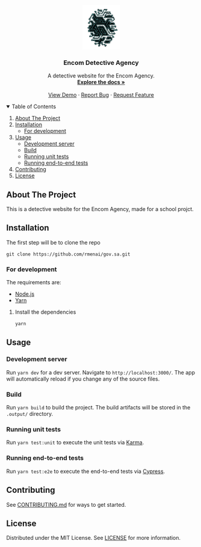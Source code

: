 <br />
<p align="center">
  <a href="https://github.com/rmenai/gov.sa">
    <img src="./src/public/images/thumbprint.png" alt="Logo" width="100">
  </a>

<h3 align="center">Encom Detective Agency</h3>

  <p align="center">
    A detective website for the Encom Agency.
    <br />
    <a href="https://github.com/rmenai/gov.sa"><strong>Explore the docs »</strong></a>
    <br />
    <br />
    <a href="https://encom.vercel.app/">View Demo</a>
    ·
    <a href="https://github.com/rmenai/gov.sa/issues/new?assignees=&labels=&template=bug_report.md&title=">Report Bug</a>
    ·
    <a href="https://github.com/rmenai/gov.sa/issues/new?assignees=&labels=&template=feature_request.md&title=">Request Feature</a>
  </p>

<!-- TABLE OF CONTENTS -->
<details open="open">
  <summary>Table of Contents</summary>
  <ol>
    <li>
      <a href="#about-the-project">About The Project</a>
    </li>
    <li>
      <a href="#installation">Installation</a>
      <ul>
        <li><a href="#for-development">For development</a></li>
      </ul>
    </li>
    <li>
      <a href="#usage">Usage</a>
      <ul>
        <li><a href="#development-server">Development server</a></li>
        <li><a href="#build">Build</a></li>
        <li><a href="#running-unit-tests">Running unit tests</a></li>
        <li><a href="#running-end-to-end-tests">Running end-to-end tests</a></li>
      </ul>
    </li>
    <li><a href="#contributing">Contributing</a></li>
    <li><a href="#license">License</a></li>
  </ol>
</details>

<!-- ABOUT THE PROJECT -->

## About The Project

This is a detective website for the Encom Agency, made for a school projct.

<!-- INSTALLATION -->

## Installation

The first step will be to clone the repo

```shell
git clone https://github.com/rmenai/gov.sa.git
```

### For development

The requirements are:

- [Node.js](https://nodejs.org/en/)
- [Yarn](https://yarnpkg.com/)

1. Install the dependencies
   ```shell
   yarn
   ```

<!-- USAGE EXAMPLES -->

## Usage

### Development server

Run `yarn dev` for a dev server. Navigate to `http://localhost:3000/`. The app will automatically reload if you change any of the source files.

### Build

Run `yarn build` to build the project. The build artifacts will be stored in the `.output/` directory.

### Running unit tests

Run `yarn test:unit` to execute the unit tests via [Karma](https://karma-runner.github.io).

### Running end-to-end tests

Run `yarn test:e2e` to execute the end-to-end tests via [Cypress](https://www.cypress.io/).

## Contributing

See [CONTRIBUTING.md](https://github.com/rmenai/gov.sa/blob/main/CONTRIBUTING.md) for ways to get started.

<!-- LICENSE -->

## License

Distributed under the MIT License. See [LICENSE](https://github.com/rmenai/gov.sa/blob/main/LICENSE) for more information.
